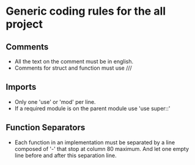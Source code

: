 # Generic coding rules for the all project

## Comments

- All the text on the comment must be in english.
- Comments for struct and function must use ///

## Imports

- Only one 'use' or 'mod' per line.
- If a required module is on the parent module use 'use super::'

## Function Separators

- Each function in an implementation must be separated by a line composed of '-' that stop at column 80 maximum. And let one empty line before and after this separation line.



